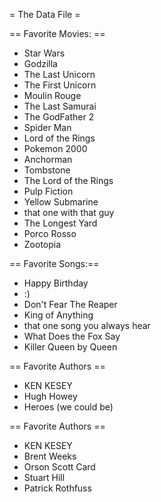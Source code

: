= The Data File =


== Favorite Movies: ==
* Star Wars
* Godzilla
* The Last Unicorn
* The First Unicorn
* Moulin Rouge
* The Last Samurai
* The GodFather 2 
* Spider Man
* Lord of the Rings
* Pokemon 2000
* Anchorman
* Tombstone
* The Lord of the Rings
* Pulp Fiction
* Yellow Submarine
* that one with that guy
* The Longest Yard
* Porco Rosso 
* Zootopia

== Favorite Songs:==
* Happy Birthday
* :)
* Don't Fear The Reaper
* King of Anything
* that one song you always hear
* What Does the Fox Say
* Killer Queen by Queen

== Favorite Authors ==
* KEN KESEY
* Hugh Howey
* Heroes (we could be)

== Favorite Authors ==
* KEN KESEY
* Brent Weeks
* Orson Scott Card
* Stuart Hill
* Patrick Rothfuss
